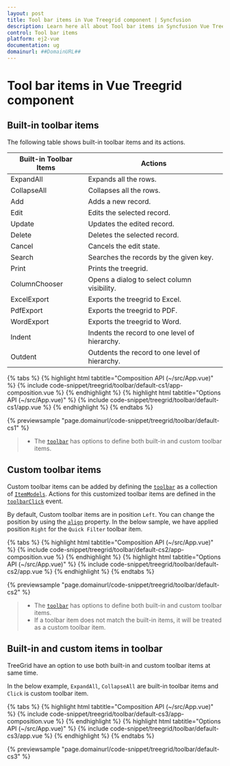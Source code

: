 ```yaml
---
layout: post
title: Tool bar items in Vue Treegrid component | Syncfusion
description: Learn here all about Tool bar items in Syncfusion Vue Treegrid component of Syncfusion Essential JS 2 and more.
control: Tool bar items 
platform: ej2-vue
documentation: ug
domainurl: ##DomainURL##
---
```


# Tool bar items in Vue Treegrid component

## Built-in toolbar items

The following table shows built-in toolbar items and its actions.

| Built-in Toolbar Items | Actions |
|------------------------|---------|
| ExpandAll | Expands all the rows.|
| CollapseAll | Collapses all the rows.|
| Add | Adds a new record.|
| Edit | Edits the selected record.|
| Update | Updates the edited record.|
| Delete | Deletes the selected record.|
| Cancel | Cancels the edit state.|
| Search | Searches the records by the given key.|
| Print | Prints the treegrid.|
| ColumnChooser | Opens a dialog to select column visibility.|
| ExcelExport | Exports the treegrid to Excel.|
| PdfExport | Exports the treegrid to PDF.|
| WordExport | Exports the treegrid to Word.|
| Indent | Indents the record to one level of hierarchy.|
| Outdent | Outdents the record to one level of hierarchy.|

{% tabs %}
{% highlight html tabtitle="Composition API (~/src/App.vue)" %}
{% include code-snippet/treegrid/toolbar/default-cs1/app-composition.vue %}
{% endhighlight %}
{% highlight html tabtitle="Options API (~/src/App.vue)" %}
{% include code-snippet/treegrid/toolbar/default-cs1/app.vue %}
{% endhighlight %}
{% endtabs %}
        
{% previewsample "page.domainurl/code-snippet/treegrid/toolbar/default-cs1" %}

> * The [`toolbar`](https://ej2.syncfusion.com/vue/documentation/api/treegrid/#toolbar) has options to define both built-in and custom toolbar items.

## Custom toolbar items

Custom toolbar items can be added by defining the [`toolbar`](https://ej2.syncfusion.com/vue/documentation/api/treegrid/#toolbar) as a collection of
[`ItemModels`](https://ej2.syncfusion.com/vue/documentation/api/toolbar/#item). Actions for this customized toolbar items are defined in the [`toolbarClick`](https://ej2.syncfusion.com/vue/documentation/api/treegrid/#toolbarclick) event.

By default, Custom toolbar items are in position `Left`. You can change the position by using the [`align`](https://ej2.syncfusion.com/vue/documentation/api/toolbar/#item) property. In the below sample, we have applied position `Right` for the `Quick Filter` toolbar item.

{% tabs %}
{% highlight html tabtitle="Composition API (~/src/App.vue)" %}
{% include code-snippet/treegrid/toolbar/default-cs2/app-composition.vue %}
{% endhighlight %}
{% highlight html tabtitle="Options API (~/src/App.vue)" %}
{% include code-snippet/treegrid/toolbar/default-cs2/app.vue %}
{% endhighlight %}
{% endtabs %}
        
{% previewsample "page.domainurl/code-snippet/treegrid/toolbar/default-cs2" %}

> * The [`toolbar`](https://ej2.syncfusion.com/vue/documentation/api/treegrid/#toolbar) has options to define both built-in and custom toolbar items.
> * If a toolbar item does not match the built-in items, it will be treated as a custom toolbar item.

## Built-in and custom items in toolbar

TreeGrid have an option to use both built-in and custom toolbar items at same time.

In the below example, `ExpandAll`, `CollapseAll` are built-in toolbar items and `Click` is custom toolbar item.

{% tabs %}
{% highlight html tabtitle="Composition API (~/src/App.vue)" %}
{% include code-snippet/treegrid/toolbar/default-cs3/app-composition.vue %}
{% endhighlight %}
{% highlight html tabtitle="Options API (~/src/App.vue)" %}
{% include code-snippet/treegrid/toolbar/default-cs3/app.vue %}
{% endhighlight %}
{% endtabs %}
        
{% previewsample "page.domainurl/code-snippet/treegrid/toolbar/default-cs3" %}
